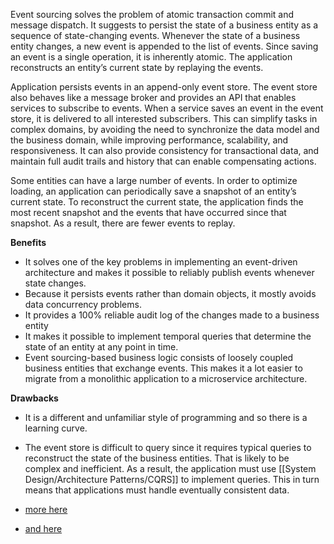 Event sourcing solves the problem of atomic transaction commit and message dispatch. It suggests to persist the state of a business entity as a sequence of state-changing events. Whenever the state of a business entity changes, a new event is appended to the list of events. Since saving an event is a single operation, it is inherently atomic. The application reconstructs an entity’s current state by replaying the events.

Application persists events in an append-only event store. The event store also behaves like a message broker and provides an API that enables services to subscribe to events. When a service saves an event in the event store, it is delivered to all interested subscribers. This can simplify tasks in complex domains, by avoiding the need to synchronize the data model and the business domain, while improving performance, scalability, and responsiveness. It can also provide consistency for transactional data, and maintain full audit trails and history that can enable compensating actions.

Some entities can have a large number of events. In order to optimize loading, an application can periodically save a snapshot of an entity’s current state. To reconstruct the current state, the application finds the most recent snapshot and the events that have occurred since that snapshot. As a result, there are fewer events to replay.

**Benefits**
- It solves one of the key problems in implementing an event-driven architecture and makes it possible to reliably publish events whenever state changes.
- Because it persists events rather than domain objects, it mostly avoids data concurrency problems.
- It provides a 100% reliable audit log of the changes made to a business entity
- It makes it possible to implement temporal queries that determine the state of an entity at any point in time.
- Event sourcing-based business logic consists of loosely coupled business entities that exchange events. This makes it a lot easier to migrate from a monolithic application to a microservice architecture.

**Drawbacks**
- It is a different and unfamiliar style of programming and so there is a learning curve.
- The event store is difficult to query since it requires typical queries to reconstruct the state of the business entities. That is likely to be complex and inefficient. As a result, the application must use [[System Design/Architecture Patterns/CQRS]] to implement queries. This in turn means that applications must handle eventually consistent data.

- [more here](https://learn.microsoft.com/en-us/azure/architecture/patterns/event-sourcing)
- [and here](https://microservices.io/patterns/data/event-sourcing.html)
